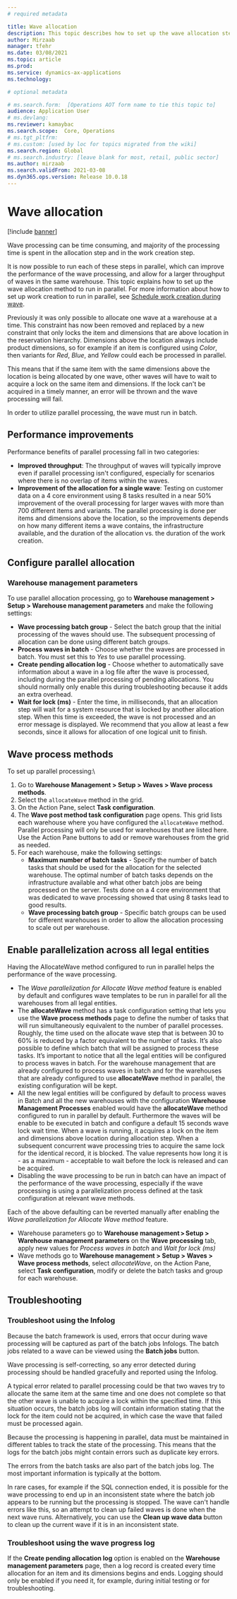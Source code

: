 ```yaml
---
# required metadata

title: Wave allocation
description: This topic describes how to set up the wave allocation step, including how to enable parallel processing for it.
author: Mirzaab
manager: tfehr
ms.date: 03/08/2021
ms.topic: article
ms.prod: 
ms.service: dynamics-ax-applications
ms.technology: 

# optional metadata

# ms.search.form:  [Operations AOT form name to tie this topic to]
audience: Application User
# ms.devlang: 
ms.reviewer: kamaybac
ms.search.scope:  Core, Operations
# ms.tgt_pltfrm: 
# ms.custom: [used by loc for topics migrated from the wiki]
ms.search.region: Global
# ms.search.industry: [leave blank for most, retail, public sector]
ms.author: mirzaab
ms.search.validFrom: 2021-03-08
ms.dyn365.ops.version: Release 10.0.18
---
```


# Wave allocation

[!include [banner](../includes/banner.md)]

Wave processing can be time consuming, and majority of the processing time is spent in the allocation step and in the work creation step.

It is now possible to run each of these steps in parallel, which can improve the performance of the wave processing, and allow for a larger throughput of waves in the same warehouse. This topic explains how to set up the wave allocation method to run in parallel. For more information about how to set up work creation to run in parallel, see [Schedule work creation during wave](configure-wave-schedule-work-creation.md).

Previously it was only possible to allocate one wave at a warehouse at a time. This constraint has now been removed and replaced by a new constraint that only locks the item and dimensions that are above location in the reservation hierarchy. Dimensions above the location always include product dimensions, so for example if an item is configured using *Color*, then variants for *Red*, *Blue*, and *Yellow* could each be processed in parallel.

This means that if the same item with the same dimensions above the location is being allocated by one wave, other waves will have to wait to acquire a lock on the same item and dimensions. If the lock can't be acquired in a timely manner, an error will be thrown and the wave processing will fail.

In order to utilize parallel processing, the wave must run in batch.

## Performance improvements

Performance benefits of parallel processing fall in two categories:

- **Improved throughput**: The throughput of waves will typically improve even if parallel processing isn't configured, especially for scenarios where there is no overlap of items within the waves.
- **Improvement of the allocation for a single wave**: Testing on customer data on a 4 core environment using 8 tasks resulted in a near 50% improvement of the overall processing for larger waves with more than 700 different items and variants. The parallel processing is done per items and dimensions above the location, so the improvements depends on how many different items a wave contains, the infrastructure available, and the duration of the allocation vs. the duration of the work creation.

## Configure parallel allocation

### Warehouse management parameters

To use parallel allocation processing, go to **Warehouse management > Setup > Warehouse management parameters** and make the following settings:

- **Wave processing batch group** - Select the batch group that the initial processing of the waves should use. The subsequent processing of allocation can be done using different batch groups.
- **Process waves in batch** - Choose whether the waves are processed in batch. You must set this to *Yes* to use parallel processing.
- **Create pending allocation log** - <!-- KFM: This is no longer available. Was it removed or renamed? --> Choose whether to automatically save information about a wave in a log file after the wave is processed, including during the parallel processing of pending allocations. You should normally only enable this during troubleshooting because it adds an extra overhead.
- **Wait for lock (ms)** - Enter the time, in milliseconds, that an allocation step will wait for a system resource that is locked by another allocation step. When this time is exceeded, the wave is not processed and an error message is displayed. We recommend that you allow at least a few seconds, since it allows for allocation of one logical unit to finish.

<!-- KFM: This repeats info already available in [Warehouse parameters for wave processing](wave-warehouse-parameters.md). We should synchronize these description and maybe even just link to the other topic instead of repeat everything here. -->

## Wave process methods

To set up parallel processing:\

1. Go to **Warehouse Management > Setup > Waves > Wave process methods**.
1. Select the `allocateWave` method in the grid.
1. On the Action Pane, select **Task configuration**.
1. The **Wave post method task configuration** page opens. This grid lists each warehouse where you have configured the `allocateWave` method. Parallel processing will only be used for warehouses that are listed here. Use the Action Pane buttons to add or remove warehouses from the grid as needed. 
1. For each warehouse, make the following settings:
    - **Maximum number of batch tasks** - Specify the number of batch tasks that should be used for the allocation for the selected warehouse. The optimal number of batch tasks depends on the infrastructure available and what other batch jobs are being processed on the server. Tests done on a 4 core environment that was dedicated to wave processing showed that using 8 tasks lead to good results.
    - **Wave processing batch group** - Specific batch groups can be used for different warehouses in order to allow the allocation processing to scale out per warehouse.

## Enable parallelization across all legal entities
<!-- KFM: I still need to review this section -->
Having the AllocateWave method configured to run in parallel helps the performance of the wave processing.

- The *Wave parallelization for Allocate Wave method* feature is enabled by default and configures wave templates to be run in parallel for all the warehouses from all legal entities.
- The **allocateWave** method has a task configuration setting that lets you use the **Wave process methods** page to define the number of tasks that will run simultaneously equivalent to the number of parallel processes. Roughly, the time used on the allocate wave step that is between 30 to 60% is reduced by a factor equivalent to the number of tasks. It’s also possible to define which batch that will be assigned to process these tasks. It’s important to notice that all the legal entities will be configured to process waves in batch. For the warehouse management that are already configured to process waves in batch and for the warehouses that are already configured to use **allocateWave** method in parallel, the existing configuration will be kept. 
- All the new legal entities will be configured by default to process waves in Batch and all the new warehouses with the configuration **Warehouse Management Processes** enabled would have the **allocateWave** method configured to run in parallel by default. Furthermore the waves will be enable to be executed in batch and configure a default 15 seconds wave lock wait time. When a wave is running, it acquires a lock on the item and dimensions above location during allocation step. When a subsequent concurrent wave processing tries to acquire the same lock for the identical record, it is blocked. The value represents how long it is - as a maximum - acceptable to wait before the lock is released and can be acquired.
- Disabling the wave processing to be run in batch can have an impact of the performance of the wave processing, especially if the wave processing is using a parallelization process defined at the task configuration at relevant wave methods.

Each of the above defaulting can be reverted manually after enabling the *Wave parallelization for Allocate Wave method* feature.

- Warehouse parameters go to **Warehouse management \> Setup \> Warehouse management parameters** on the **Wave processing** tab, apply new values for *Process waves in batch* and *Wait for lock (ms)*
- Wave methods go to **Warehouse management \> Setup \> Waves \> Wave process methods**, select *allocateWave*, on the Action Pane, select **Task configuration**, modify or delete the batch tasks and group for each warehouse.

## Troubleshooting

### Troubleshoot using the Infolog

Because the batch framework is used, errors that occur during wave processing will be captured as part of the batch jobs Infologs. The batch jobs related to a wave can be viewed using the **Batch jobs** button. <!-- KFM: Where is this button? -->

Wave processing is self-correcting, so any error detected during processing should be handled gracefully and reported using the Infolog.

A typical error related to parallel processing could be that two waves try to allocate the same item at the same time and one does not complete so that the other wave is unable to acquire a lock within the specified time. If this situation occurs, the batch jobs log will contain information stating that the lock for the item could not be acquired, in which case the wave that failed must be processed again.

Because the processing is happening in parallel, data must be maintained in different tables to track the state of the processing. This means that the logs for the batch jobs might contain errors such as duplicate key errors.

The errors from the batch tasks are also part of the batch jobs log. The most important information is typically at the bottom.

In rare cases, for example if the SQL connection ended, it is possible for the wave processing to end up in an inconsistent state where the batch job appears to be running but the processing is stopped. The wave can't handle errors like this, so an attempt to clean up failed waves is done when the next wave runs. Alternatively, you can use the **Clean up wave data** button to clean up the current wave if it is in an inconsistent state. <!-- KFM: Where is this button? -->

### Troubleshoot using the wave progress log

If the **Create pending allocation log** option  <!-- KFM: This is no longer available. Was it removed or renamed? --> is enabled on the **Warehouse management parameters** page, then a log record is created every time allocation for an item and its dimensions begins and ends. Logging should only be enabled if you need it, for example, during initial testing or for troubleshooting. <!-- KFM: Where do we find this log? -->
